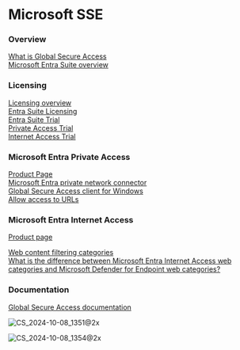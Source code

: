 # Microsoft SSE

### Overview
[What is Global Secure Access](https://learn.microsoft.com/en-us/entra/global-secure-access/overview-what-is-global-secure-access#licensing-overview)<br>
[Microsoft Entra Suite overview](https://techcommunity.microsoft.com/t5/microsoft-entra-blog/microsoft-entra-suite-now-generally-available/ba-p/2520427)

### Licensing
[Licensing overview](https://learn.microsoft.com/en-us/entra/global-secure-access/overview-what-is-global-secure-access#licensing-overview)<br>
[Entra Suite Licensing](https://www.microsoft.com/en-us/security/business/microsoft-entra-pricing)<br>
[Entra Suite Trial](https://aka.ms/EntraSuiteTrial) <br>
[Private Access Trial](https://aka.ms/PrivateAccessTrial) <br>
[Internet Access Trial](https://aka.ms/InternetAccessTrial)

### Microsoft Entra Private Access
[Product Page](https://www.microsoft.com/en-us/security/business/identity-access/microsoft-entra-private-access)<br>
[Microsoft Entra private network connector](https://learn.microsoft.com/en-us/entra/global-secure-access/how-to-configure-connectors#install-and-register-a-connector)<br>
[Global Secure Access client for Windows](https://learn.microsoft.com/en-us/entra/global-secure-access/how-to-install-windows-client)<br>
[Allow access to URLs](https://learn.microsoft.com/en-us/entra/global-secure-access/how-to-configure-connectors#allow-access-to-urls)

### Microsoft Entra Internet Access
[Product page](https://www.microsoft.com/en-us/security/business/identity-access/microsoft-entra-internet-access)

[Web content filtering categories](https://learn.microsoft.com/en-us/entra/global-secure-access/reference-web-content-filtering-categories)<br>
[What is the difference between Microsoft Entra Internet Access web categories and Microsoft Defender for Endpoint web categories?](https://learn.microsoft.com/en-us/entra/global-secure-access/resource-faq#what-is-the-difference-between-microsoft-entra-internet-access-web-categories-and-microsoft-defender-for-endpoint-web-categories--)

### Documentation
[Global Secure Access documentation](https://learn.microsoft.com/en-us/entra/global-secure-access/)


![CS_2024-10-08_1351@2x](https://github.com/user-attachments/assets/a5384d2e-edee-4c82-91ba-c95fadc5ceee)

![CS_2024-10-08_1354@2x](https://github.com/user-attachments/assets/7b923d60-7040-4063-b7c2-0fc4762b5a00)
